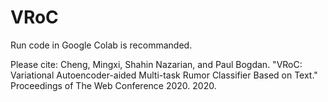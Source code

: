 # VRoC

Run code in Google Colab is recommanded.

Please cite:
Cheng, Mingxi, Shahin Nazarian, and Paul Bogdan. "VRoC: Variational Autoencoder-aided Multi-task Rumor Classifier Based on Text." Proceedings of The Web Conference 2020. 2020.
